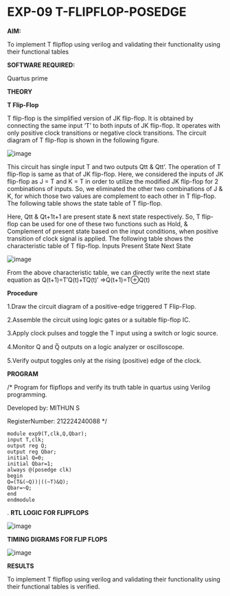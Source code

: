 #  EXP-09 T-FLIPFLOP-POSEDGE

**AIM:**

To implement  T flipflop using verilog and validating their functionality using their functional tables

**SOFTWARE REQUIRED:**

Quartus prime

**THEORY**

**T Flip-Flop**

T flip-flop is the simplified version of JK flip-flop. It is obtained by connecting the same input ‘T’ to both inputs of JK flip-flop. It operates with only positive clock transitions or negative clock transitions. The circuit diagram of T flip-flop is shown in the following figure.

![image](https://github.com/naavaneetha/T-FLIPFLOP-POSEDGE/assets/154305477/458a68fe-2d08-4a9d-ac4f-7ae0480ce0bd)

 
This circuit has single input T and two outputs Qtt & Qtt’. The operation of T flip-flop is same as that of JK flip-flop. Here, we considered the inputs of JK flip-flop as J = T and K = T in order to utilize the modified JK flip-flop for 2 combinations of inputs. So, we eliminated the other two combinations of J & K, for which those two values are complement to each other in T flip-flop. The following table shows the state table of T flip-flop.

Here, Qtt & Qt+1t+1 are present state & next state respectively. So, T flip-flop can be used for one of these two functions such as Hold, & Complement of present state based on the input conditions, when positive transition of clock signal is applied. The following table shows the characteristic table of T flip-flop. Inputs Present State Next State

![image](https://github.com/naavaneetha/T-FLIPFLOP-POSEDGE/assets/154305477/cdd7fb32-539f-4b66-bb8d-f305a153c886)

 
From the above characteristic table, we can directly write the next state equation as Q(t+1)=T′Q(t)+TQ(t)′ ⇒Q(t+1)=T⊕Q(t)

**Procedure**

1.Draw the circuit diagram of a positive-edge triggered T Flip-Flop.

2.Assemble the circuit using logic gates or a suitable flip-flop IC.

3.Apply clock pulses and toggle the T input using a switch or logic source.

4.Monitor Q and Q̅ outputs on a logic analyzer or oscilloscope.

5.Verify output toggles only at the rising (positive) edge of the clock.

**PROGRAM**

/* Program for flipflops and verify its truth table in quartus using Verilog programming. 

Developed by: MITHUN S 

RegisterNumber: 212224240088
*/
```
module exp9(T,clk,Q,Qbar);
input T,clk;
output reg Q;
output reg Qbar;
initial Q=0;
initial Qbar=1;
always @(posedge clk)
begin 
Q=(T&(~Q))|((~T)&Q);
Qbar=~Q;
end
endmodule
```
.
**RTL LOGIC FOR FLIPFLOPS**

![image](https://github.com/user-attachments/assets/60d3ae05-2007-4f51-a5d4-9efc72cf1f50)

**TIMING DIGRAMS FOR FLIP FLOPS**

![image](https://github.com/user-attachments/assets/8eb3b4f5-8e85-4207-806b-d95acabcab57)


**RESULTS**

 To implement T flipflop using verilog and validating their functionality using their functional tables is verified.
